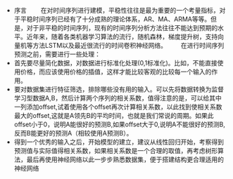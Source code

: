 + 序言
&emsp;&emsp;在对时间序列进行建模，平稳性往往是最为重要的一个考量指标，对于平稳时间序列已经有了十分成熟的理论体系，AR、MA、ARMA等等。但是，对于非平稳的时间序列，现有的时间序列分析方法往往不能达到预期的水平。近年来，随着各类机器学习算法的流行，随机森林，梯度提升树，支持向量机等方法LSTM以及最近很流行的时间卷积神经网络。
&emsp;&emsp;在进行时间序列预测之前，需要进行一些处理：
+ 首先要尽量简化数据，对数据进行标准化处理(0,1标准化)。比如，不能直接使用价格，而应该使用价格的插值，这样才能比较客观的比较每一个输入的作用。
+ 要对数据集进行特征筛选，排除哪些没有用的输入。可以先将数据转换为监督学习型数据A,B，然后计算两个序列的相关系数，值得注意的是，可以给其中一列添加offset,试着使用各个offset再次计算相关系数，以此找到使相关系数最大的offset,这就是A领先B的平均时间，也就是我们常说的周期。如果此offset小于0，说明A能很好的预测B,如果offset大于0,说明A不能很好的预测B,反而B能更好的预测A（相较使用A预测B）。
+ 得到一个优秀的输入之后，开始模型的建立，建议从线性回归开始，考察得到预测值与实际值得相关系数，如果相关系数是一个合理的取值，再考虑树形算法，最后再使用神经网络以此一步步熟悉数据集，便于搭建结构更合理适用的神经网络
